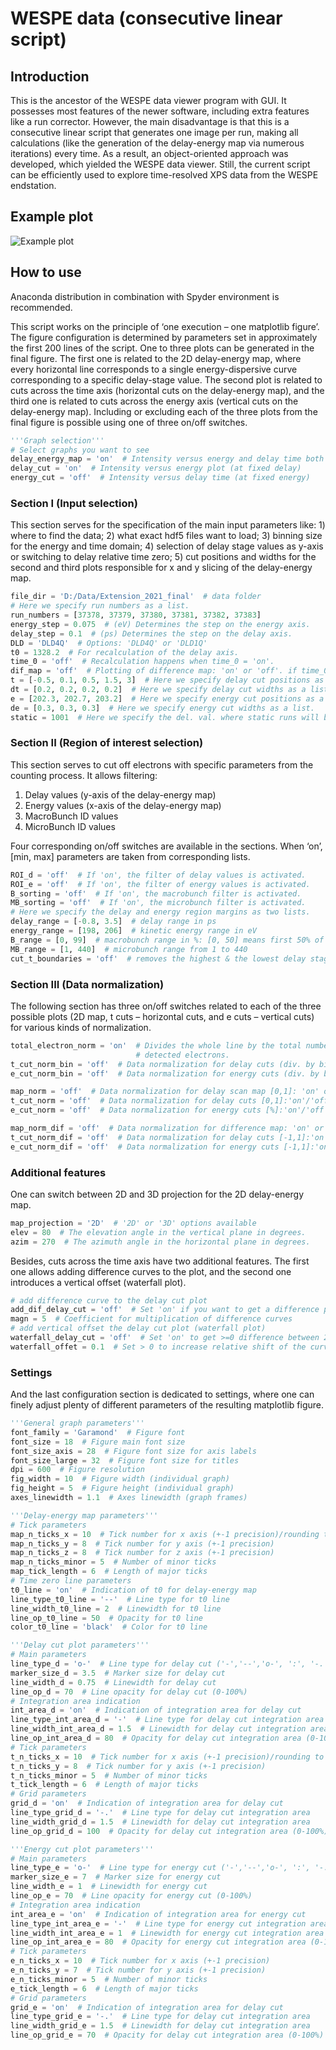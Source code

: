 # WESPE data (consecutive linear script)
## Introduction
This is the ancestor of the WESPE data viewer program with GUI. It possesses most features of the newer software, including extra features like a run corrector. However, the main disadvantage is that this is a consecutive linear script that generates one image per run, making all calculations (like the generation of the delay-energy map via numerous iterations) every time. As a result, an object-oriented approach was developed, which yielded the WESPE data viewer. Still, the current script can be efficiently used to explore time-resolved XPS data from the WESPE endstation.
## Example plot
![Example plot](https://github.com/potorocd/WESPE_data/blob/main/Example_plot.png)
## How to use	
Anaconda distribution in combination with Spyder environment is recommended.

This script works on the principle of ‘one execution – one matplotlib figure’. The figure configuration is determined by parameters set in approximately the first 200 lines of the script. One to three plots can be generated in the final figure. The first one is related to the 2D delay-energy map, where every horizontal line corresponds to a single energy-dispersive curve corresponding to a specific delay-stage value. The second plot is related to cuts across the time axis (horizontal cuts on the delay-energy map), and the third one is related to cuts across the energy axis (vertical cuts on the delay-energy map).  Including or excluding each of the three plots from the final figure is possible using one of three on/off switches.
```python
'''Graph selection'''
# Select graphs you want to see
delay_energy_map = 'on'  # Intensity versus energy and delay time both
delay_cut = 'on'  # Intensity versus energy plot (at fixed delay)
energy_cut = 'off'  # Intensity versus delay time (at fixed energy)
```

### Section I (Input selection)
This section serves for the specification of the main input parameters like: 1) where to find the data; 2) what exact hdf5 files want to load; 3) binning size for the energy and time domain; 4) selection of delay stage values as y-axis or switching to delay relative time zero; 5) cut positions and widths for the second and third plots responsible for x and y slicing of the delay-energy map.
```python
file_dir = 'D:/Data/Extension_2021_final'  # data folder
# Here we specify run numbers as a list.
run_numbers = [37378, 37379, 37380, 37381, 37382, 37383]
energy_step = 0.075  # (eV) Determines the step on the energy axis.
delay_step = 0.1  # (ps) Determines the step on the delay axis.
DLD = 'DLD4Q'  # Options: 'DLD4Q' or 'DLD1Q'
t0 = 1328.2  # For recalculation of the delay axis.
time_0 = 'off'  # Recalculation happens when time_0 = 'on'.
dif_map = 'off'  # Plotting of difference map: 'on' or 'off'. if time_0 == 'on'
t = [-0.5, 0.1, 0.5, 1.5, 3]  # Here we specify delay cut positions as a list. [t1, t2, t3]
dt = [0.2, 0.2, 0.2, 0.2]  # Here we specify delay cut widths as a list. [dt1, dt2, dt3]
e = [202.3, 202.7, 203.2]  # Here we specify energy cut positions as a list.
de = [0.3, 0.3, 0.3]  # Here we specify energy cut widths as a list.
static = 1001  # Here we specify the del. val. where static runs will be stored
```

### Section II (Region of interest selection)
This section serves to cut off electrons with specific parameters from the counting process. It allows filtering:
1. Delay values (y-axis of the delay-energy map)
2. Energy values (x-axis of the delay-energy map)
3. MacroBunch ID values
4. MicroBunch ID values  

Four corresponding on/off switches are available in the sections. When ‘on’, [min, max] parameters are taken from corresponding lists.
```python
ROI_d = 'off'  # If 'on', the filter of delay values is activated.
ROI_e = 'off'  # If 'on', the filter of energy values is activated.
B_sorting = 'off'  # If 'on', the macrobunch filter is activated.
MB_sorting = 'off'  # If 'on', the microbunch filter is activated.
# Here we specify the delay and energy region margins as two lists.
delay_range = [-0.8, 3.5]  # delay range in ps
energy_range = [198, 206]  # kinetic energy range in eV
B_range = [0, 99]  # macrobunch range in %: [0, 50] means first 50% of bunches
MB_range = [1, 440]  # microbunch range from 1 to 440
cut_t_boundaries = 'off'  # removes the highest & the lowest delay stage values 
```

### Section III (Data normalization)
The following section has three on/off switches related to each of the three possible plots (2D map, t cuts – horizontal cuts, and e cuts – vertical cuts) for various kinds of normalization.
```python
total_electron_norm = 'on'  # Divides the whole line by the total number of
                            # detected electrons.
t_cut_norm_bin = 'off'  # Data normalization for delay cuts (div. by bin size)
e_cut_norm_bin = 'off'  # Data normalization for energy cuts (div. by bin size)

map_norm = 'off'  # Data normalization for delay scan map [0,1]: 'on' or 'off'
t_cut_norm = 'off'  # Data normalization for delay cuts [0,1]:'on'/'off'
e_cut_norm = 'off'  # Data normalization for energy cuts [%]:'on'/'off'

map_norm_dif = 'off'  # Data normalization for difference map: 'on' or 'off'
t_cut_norm_dif = 'off'  # Data normalization for delay cuts [-1,1]:'on'/'off'
e_cut_norm_dif = 'off'  # Data normalization for energy cuts [-1,1]:'on'/'off'
```

### Additional features
One can switch between 2D and 3D projection for the 2D delay-energy map.
```python
map_projection = '2D'  # '2D' or '3D' options available
elev = 80  # The elevation angle in the vertical plane in degrees.
azim = 270  # The azimuth angle in the horizontal plane in degrees.
```
Besides, cuts across the time axis have two additional features. The first one allows adding difference curves to the plot, and the second one introduces a vertical offset (waterfall plot).
```python
# add difference curve to the delay cut plot
add_dif_delay_cut = 'off'  # Set 'on' if you want to get a difference plot
magn = 5  # Coefficient for multiplication of difference curves
# add vertical offset the delay cut plot (waterfall plot)
waterfall_delay_cut = 'off'  # Set 'on' to get >=0 difference between 2 curves
waterfall_offet = 0.1  # Set > 0 to increase relative shift of the curves
```

### Settings
And the last configuration section is dedicated to settings, where one can finely adjust plenty of different parameters of the resulting matplotlib figure.
```python
'''General graph parameters'''
font_family = 'Garamond'  # Figure font
font_size = 18  # Figure main font size
font_size_axis = 28  # Figure font size for axis labels
font_size_large = 32  # Figure font size for titles
dpi = 600  # Figure resolution
fig_width = 10  # Figure width (individual graph)
fig_height = 5  # Figure height (individual graph)
axes_linewidth = 1.1  # Axes linewidth (graph frames)

'''Delay-energy map parameters'''
# Tick parameters
map_n_ticks_x = 10  # Tick number for x axis (+-1 precision)/rounding to units
map_n_ticks_y = 8  # Tick number for y axis (+-1 precision)
map_n_ticks_z = 8  # Tick number for z axis (+-1 precision)
map_n_ticks_minor = 5  # Number of minor ticks
map_tick_length = 6  # Length of major ticks
# Time zero line parameters
t0_line = 'on'  # Indication of t0 for delay-energy map
line_type_t0_line = '--'  # Line type for t0 line
line_width_t0_line = 2  # Linewidth for t0 line
line_op_t0_line = 50  # Opacity for t0 line
color_t0_line = 'black'  # Color for t0 line

'''Delay cut plot parameters'''
# Main parameters
line_type_d = 'o-'  # Line type for delay cut ('-','--','o-', ':', '-.')
marker_size_d = 3.5  # Marker size for delay cut
line_width_d = 0.75  # Linewidth for delay cut
line_op_d = 70  # Line opacity for delay cut (0-100%)
# Integration area indication
int_area_d = 'on'  # Indication of integration area for delay cut
line_type_int_area_d = '-'  # Line type for delay cut integration area
line_width_int_area_d = 1.5  # Linewidth for delay cut integration area
line_op_int_area_d = 80  # Opacity for delay cut integration area (0-100%)
# Tick parameters
t_n_ticks_x = 10  # Tick number for x axis (+-1 precision)/rounding to units
t_n_ticks_y = 8  # Tick number for y axis (+-1 precision)
t_n_ticks_minor = 5  # Number of minor ticks
t_tick_length = 6  # Length of major ticks
# Grid parameters
grid_d = 'on'  # Indication of integration area for delay cut
line_type_grid_d = '-.'  # Line type for delay cut integration area
line_width_grid_d = 1.5  # Linewidth for delay cut integration area
line_op_grid_d = 100  # Opacity for delay cut integration area (0-100%)

'''Energy cut plot parameters'''
# Main parameters
line_type_e = 'o-'  # Line type for energy cut ('-','--','o-', ':', '-.')
marker_size_e = 7  # Marker size for energy cut
line_width_e = 1  # Linewidth for energy cut
line_op_e = 70  # Line opacity for energy cut (0-100%)
# Integration area indication
int_area_e = 'on'  # Indication of integration area for energy cut
line_type_int_area_e = '-'  # Line type for energy cut integration area
line_width_int_area_e = 1  # Linewidth for energy cut integration area
line_op_int_area_e = 80  # Opacity for energy cut integration area (0-100%)
# Tick parameters
e_n_ticks_x = 10  # Tick number for x axis (+-1 precision)
e_n_ticks_y = 7  # Tick number for y axis (+-1 precision)
e_n_ticks_minor = 5  # Number of minor ticks
e_tick_length = 6  # Length of major ticks
# Grid parameters
grid_e = 'on'  # Indication of integration area for delay cut
line_type_grid_e = '-.'  # Line type for delay cut integration area
line_width_grid_e = 1.5  # Linewidth for delay cut integration area
line_op_grid_e = 70  # Opacity for delay cut integration area (0-100%)
```
